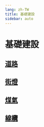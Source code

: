```yaml
---
lang: zh-TW
title: 基礎建設
sidebar: auto
---
```


# 基礎建設
## [道路](road.md)
## [街燈](street-light.md)
## [煤氣](town-gas.md)
## [線纜](cable.md)